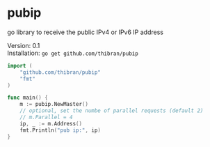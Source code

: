 # pubip
go library to receive the public IPv4 or IPv6 IP address

Version: 0.1  
Installation: `go get github.com/thibran/pubip`

```go
import (
    "github.com/thibran/pubip"
    "fmt"
)

func main() {
    m := pubip.NewMaster()
    // optional, set the numbe of parallel requests (default 2)
    // m.Parallel = 4
    ip, _ := m.Address()
    fmt.Println("pub ip:", ip)
}
```